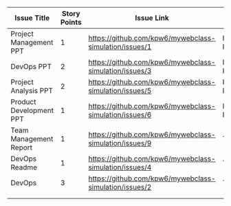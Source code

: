 | Issue Title             | Story Points | Issue Link                                              | Status      | Assigned To | Assigned On | Completed | Category | Notes |
|-------------------------|--------------|---------------------------------------------------------|-------------|-------------|-------------|-----------|----------|-------|
| Project Management PPT  | 1            | https://github.com/kpw6/mywebclass-simulation/issues/1  | In Progress | Kevin       | 3/21/2023   |           | PM       |       |
| DevOps PPT              | 2            | https://github.com/kpw6/mywebclass-simulation/issues/3  | In Progress | Lucas       | 3/21/2023   |           | DOP      |       |
| Project Analysis PPT    | 2            | https://github.com/kpw6/mywebclass-simulation/issues/5  | In Progress | Kevin/Lucas | 3/21/2023   |           | PA       |       |
| Product Development PPT | 1            | https://github.com/kpw6/mywebclass-simulation/issues/6  | In Progress | Kevin       | 3/21/2023   |           | PD       |       |
| Team Management Report  | 1            | https://github.com/kpw6/mywebclass-simulation/issues/9  | To Do       | Lucas       | 3/21/2023   |           | TM       |       |
| DevOps Readme           | 1            | https://github.com/kpw6/mywebclass-simulation/issues/4  | To Do       | Lucas       | 3/21/2023   |           | DOP      |       |
| DevOps                  | 3            | https://github.com/kpw6/mywebclass-simulation/issues/2  | To Do       | Kevin/Lucas | 3/21/2023   |           | DOP      |       |
|                         |              |                                                         |             |             |             |           |          |       |
|                         |              |                                                         |             |             |             |           |          |       |